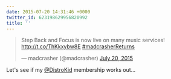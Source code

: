 ```yaml
---
date: 2015-07-20 14:31:46 +0000
twitter_id: 623198629956820992
title: ''
---
```


<blockquote class="twitter-tweet"><p lang="en" dir="ltr">Step Back and Focus is now live on many music services! <a href="http://t.co/ThKkxybw8E">http://t.co/ThKkxybw8E</a> <a href="https://twitter.com/hashtag/madcrasherReturns?src=hash&amp;ref_src=twsrc%5Etfw">#madcrasherReturns</a></p>&mdash; madcrasher (@madcrasher) <a href="https://twitter.com/madcrasher/status/623196912494243840?ref_src=twsrc%5Etfw">July 20, 2015</a></blockquote>
<script async src="https://platform.twitter.com/widgets.js" charset="utf-8"></script>

Let's see if my [@DistroKid](https://twitter.com/DistroKid) membership works out... 
